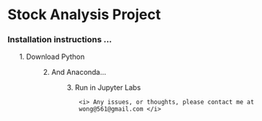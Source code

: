 <h1> Stock Analysis Project </h1>

<h3> Installation instructions ... </h3>
  <ul> 1. Download Python <ul>
  <ul> 2. And Anaconda... <ul>
  <ul> 3. Run in Jupyter Labs <ul>

    <i> Any issues, or thoughts, please contact me at wong@561@gmail.com </i>
